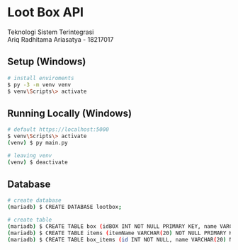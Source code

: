 # Loot Box API
Teknologi Sistem Terintegrasi\
Ariq Radhitama Ariasatya - 18217017

## Setup (Windows)

```bash
# install enviroments
$ py -3 -m venv venv
$ venv\Scripts\> activate
```

## Running Locally (Windows)

```bash
# default https://localhost:5000
$ venv\Scripts\> activate
(venv) $ py main.py

# leaving venv
(venv) $ deactivate
```

## Database

```bash
# create database
(mariadb) $ CREATE DATABASE lootbox;

# create table
(mariadb) $ CREATE TABLE box (idBOX INT NOT NULL PRIMARY KEY, name VARCHAR(10) NOT NULL);
(mariadb) $ CREATE TABLE items (itemName VARCHAR(20) NOT NULL PRIMARY KEY, persentase INT NOT NULL);
(mariadb) $ CREATE TABLE box_items (id INT NOT NULL, name VARCHAR(20) NOT NULL, PRIMARY KEY(id,name));
```